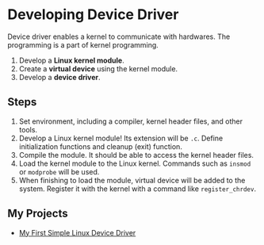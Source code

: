 # Developing Device Driver
Device driver enables a kernel to communicate with hardwares. The programming is a part of kernel programming.

1. Develop a **Linux kernel module**.
2. Create a **virtual device** using the kernel module.
3. Develop a **device driver**.

## Steps
1. Set environment, including a compiler, kernel header files, and other tools.
2. Develop a Linux kernel module! Its extension will be `.c`. Define initialization functions and cleanup (exit) function.
3. Compile the module. It should be able to access the kernel header files.
4. Load the kernel module to the Linux kernel. Commands such as `insmod` or `modprobe` will be used.
5. When finishing to load the module, virtual device will be added to the system. Register it with the kernel with a command like `register_chrdev`.

## My Projects
* [My First Simple Linux Device Driver](https://github.com/reruo321/My-First-Simple-Linux-Device-Driver)
